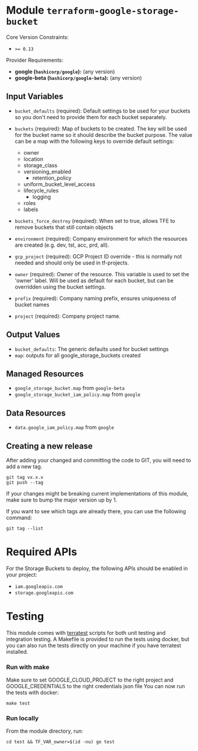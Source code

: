 
# Module `terraform-google-storage-bucket`

Core Version Constraints:
* `>= 0.13`

Provider Requirements:
* **google (`hashicorp/google`):** (any version)
* **google-beta (`hashicorp/google-beta`):** (any version)

## Input Variables
* `bucket_defaults` (required): Default settings to be used for your buckets so you don't need to provide them for each bucket separately.
* `buckets` (required): Map of buckets to be created. The key will be used for the bucket name so it should describe the bucket purpose. The value can be a map with the following keys to override default settings:
  * owner
  * location
  * storage_class
  * versioning_enabled
	* retention_policy
  * uniform_bucket_level_access
  * lifecycle_rules
	* logging
  * roles
  * labels

* `buckets_force_destroy` (required): When set to true, allows TFE to remove buckets that still contain objects
* `environment` (required): Company environment for which the resources are created (e.g. dev, tst, acc, prd, all).
* `gcp_project` (required): GCP Project ID override - this is normally not needed and should only be used in tf-projects.
* `owner` (required): Owner of the resource. This variable is used to set the 'owner' label. Will be used as default for each bucket, but can be overridden using the bucket settings.
* `prefix` (required): Company naming prefix, ensures uniqueness of bucket names
* `project` (required): Company project name.

## Output Values
* `bucket_defaults`: The generic defaults used for bucket settings
* `map`: outputs for all google_storage_buckets created

## Managed Resources
* `google_storage_bucket.map` from `google-beta`
* `google_storage_bucket_iam_policy.map` from `google`

## Data Resources
* `data.google_iam_policy.map` from `google`

## Creating a new release
After adding your changed and committing the code to GIT, you will need to add a new tag.
```
git tag vx.x.x
git push --tag
```
If your changes might be breaking current implementations of this module, make sure to bump the major version up by 1.

If you want to see which tags are already there, you can use the following command:
```
git tag --list
```
Required APIs
=============
For the Storage Buckets to deploy, the following APIs should be enabled in your project:
 * `iam.googleapis.com`
 * `storage.googleapis.com`

Testing
=======
This module comes with [terratest](https://github.com/gruntwork-io/terratest) scripts for both unit testing and integration testing.
A Makefile is provided to run the tests using docker, but you can also run the tests directly on your machine if you have terratest installed.

### Run with make
Make sure to set GOOGLE_CLOUD_PROJECT to the right project and GOOGLE_CREDENTIALS to the right credentials json file
You can now run the tests with docker:
```
make test
```

### Run locally
From the module directory, run:
```
cd test && TF_VAR_owner=$(id -nu) go test
```
